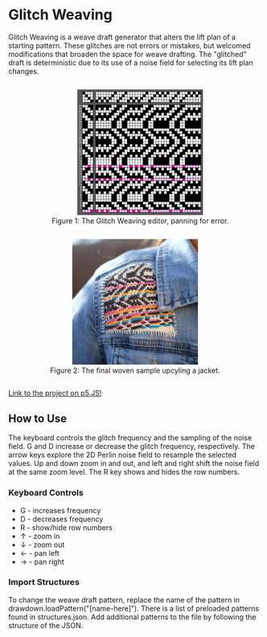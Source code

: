# Glitch Weaving

Glitch Weaving is a weave draft generator that alters the lift plan of a starting pattern. These glitches are not errors or mistakes, but welcomed modifications that broaden the space for weave drafting. The "glitched" draft is deterministic due to its use of a noise field for selecting its lift plan changes.

<div style="text-align: center;">
    <figure style="display: inline-block; margin-right: 20px;">
        <img src="doc/glitch-draft.gif" width="250" /> 
        <figcaption>Figure 1: The Glitch Weaving editor, panning for error.</figcaption>
    </figure>
    <figure style="display: inline-block;">
        <img src="doc/jacket.jpeg" width="250" />
        <figcaption>Figure 2: The final woven sample upcyling a jacket.</figcaption>
    </figure>
</div>


[Link to the project on p5.JS!](https://editor.p5js.org/dege9758/sketches/QqFwlNiMD)

## How to Use

The keyboard controls the glitch frequency and the sampling of the noise field. G and D increase or decrease the glitch frequency, respectively. The arrow keys explore the 2D Perlin noise field to resample the selected values. Up and down zoom in and out, and left and right shift the noise field at the same zoom level. The R key shows and hides the row numbers.

### Keyboard Controls

- G - increases frequency
- D - decreases frequency
- R - show/hide row numbers
- ↑ - zoom in
- ↓ - zoom out
- ← - pan left
- → - pan right

### Import Structures

To change the weave draft pattern, replace the name of the pattern in drawdown.loadPattern("[name-here]"). There is a list of preloaded patterns found in structures.json. Add additional patterns to the file by following the structure of the JSON.
